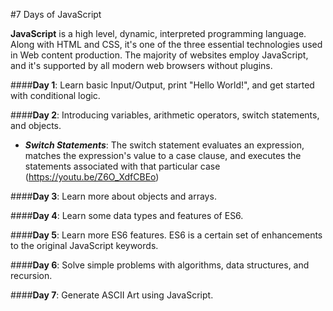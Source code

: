 #7 Days of JavaScript

**JavaScript** is a high level, dynamic, interpreted programming language. Along with HTML and CSS, it's one of the three essential technologies used in Web content production. The majority of websites employ JavaScript, and it's supported by all modern web browsers without plugins.

####**Day 1**: Learn basic Input/Output, print "Hello World!", and get started with conditional logic.

####**Day 2**: Introducing variables, arithmetic operators, switch statements, and objects.
* **_Switch Statements_**: The switch statement evaluates an expression, matches the expression's value to a case clause, and executes the statements associated with that particular case (https://youtu.be/Z6O_XdfCBEo)

####**Day 3**: Learn more about objects and arrays.

####**Day 4**: Learn some data types and features of ES6.

####**Day 5**: Learn more ES6 features. ES6 is a certain set of enhancements to the original JavaScript keywords.

####**Day 6**: Solve simple problems with algorithms, data structures, and recursion.

####**Day 7**: Generate ASCII Art using JavaScript.
